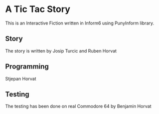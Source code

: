 # A Tic Tac Story

This is an Interactive Fiction written in Inform6 using PunyInform library.

## Story

The story is written by Josip Turcic and Ruben Horvat

## Programming

Stjepan Horvat

## Testing

The testing has been done on real Commodore 64 by Benjamin Horvat
